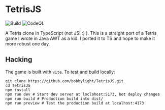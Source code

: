 # TetrisJS
![Build](https://github.com/bobbylight/TetrisJS/actions/workflows/build.yml/badge.svg)
![CodeQL](https://github.com/bobbylight/TetrisJS/actions/workflows/codeql-analysis.yml/badge.svg)

A Tetris clone in TypeScript (not JS! :) ). This is a straight port
of a Tetris game I wrote in Java AWT as a kid. I ported it to TS and
hope to make it more robust one day.

## Hacking
The game is built with `vite`. To test and build locally:

```
git clone https://github.com/bobbylight/TetrisJS.git
cd TetrisJS
npm install
npm run dev # Start dev server at loclahost:5173, hot deploy changes
npm run build # Production build into dist/
npm run preview # Test the production build at localhost:4173
```
